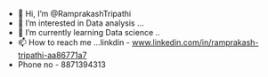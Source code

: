 - 👋 Hi, I’m @RamprakashTripathi
- 👀 I’m interested in Data analysis ...
- 🌱 I’m currently learning Data science ..
- 📫 How to reach me ...linkdin - www.linkedin.com/in/ramprakash-tripathi-aa86771a7
- Phone no - 8871394313

<!---
RamprakashTripathi/RamprakashTripathi is a ✨ special ✨ repository because its `README.md` (this file) appears on your GitHub profile.
You can click the Preview link to take a look at your changes.
--->
